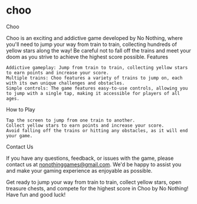 # choo
Choo

Choo is an exciting and addictive game developed by No Nothing, where you'll need to jump your way from train to train, collecting hundreds of yellow stars along the way! Be careful not to fall off the trains and meet your doom as you strive to achieve the highest score possible.
Features

    Addictive gameplay: Jump from train to train, collecting yellow stars to earn points and increase your score.
    Multiple trains: Choo features a variety of trains to jump on, each with its own unique challenges and obstacles.
    Simple controls: The game features easy-to-use controls, allowing you to jump with a single tap, making it accessible for players of all ages.

How to Play

    Tap the screen to jump from one train to another.
    Collect yellow stars to earn points and increase your score.
    Avoid falling off the trains or hitting any obstacles, as it will end your game.

Contact Us

If you have any questions, feedback, or issues with the game, please contact us at nonothinggames@gmail.com. We'd be happy to assist you and make your gaming experience as enjoyable as possible.

Get ready to jump your way from train to train, collect yellow stars, open treasure chests, and compete for the highest score in Choo by No Nothing! Have fun and good luck!
